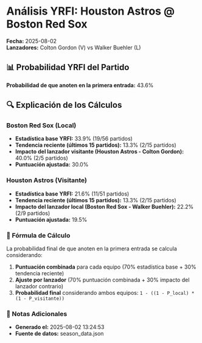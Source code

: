 # Análisis YRFI: Houston Astros @ Boston Red Sox

**Fecha:** 2025-08-02  
**Lanzadores:** Colton Gordon (V) vs Walker Buehler (L)

## 📊 Probabilidad YRFI del Partido

**Probabilidad de que anoten en la primera entrada:** 43.6%

## 🔍 Explicación de los Cálculos

### Boston Red Sox (Local)
- **Estadística base YRFI:** 33.9% (19/56 partidos)
- **Tendencia reciente (últimos 15 partidos):** 13.3% (2/15 partidos)
- **Impacto del lanzador visitante (Houston Astros - Colton Gordon):** 40.0% (2/5 partidos)
- **Puntuación ajustada:** 30.0%

### Houston Astros (Visitante)
- **Estadística base YRFI:** 21.6% (11/51 partidos)
- **Tendencia reciente (últimos 15 partidos):** 13.3% (2/15 partidos)
- **Impacto del lanzador local (Boston Red Sox - Walker Buehler):** 22.2% (2/9 partidos)
- **Puntuación ajustada:** 19.5%

### 📝 Fórmula de Cálculo

La probabilidad final de que anoten en la primera entrada se calcula considerando:
1. **Puntuación combinada** para cada equipo (70% estadística base + 30% tendencia reciente)
2. **Ajuste por lanzador** (70% puntuación combinada + 30% impacto del lanzador contrario)
3. **Probabilidad final** considerando ambos equipos: `1 - ((1 - P_local) * (1 - P_visitante))`

### 📌 Notas Adicionales

- **Generado el:** 2025-08-02 13:24:53
- **Fuente de datos:** season_data.json

